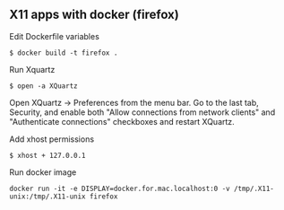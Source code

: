 ## X11 apps with docker (firefox) 

Edit Dockerfile variables

	$ docker build -t firefox .

Run Xquartz

	$ open -a XQuartz

Open XQuartz -> Preferences from the menu bar. Go to the last tab, Security, and enable both "Allow connections from network clients" and "Authenticate connections" checkboxes and restart XQuartz.

Add xhost permissions

	$ xhost + 127.0.0.1

Run docker image

	docker run -it -e DISPLAY=docker.for.mac.localhost:0 -v /tmp/.X11-unix:/tmp/.X11-unix firefox

